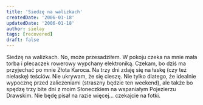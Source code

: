 ```yaml
---
title: 'Siedzę na walizkach'
createdDate: '2006-01-18'
updatedDate: '2006-01-18'
author: sielay
tags: [recovered]
draft: false
---
```


Siedzę na walizkach. No, może przesadziłem. W pokoju czeka na mnie mała torba i plecaczek rowerowy wypchany elektroniką. Czekam, bo dziś ma przyjechać po mnie Złota Karoca. Na trzy dni zdaję się na łaskę (czy też niełaskę) teściów. Nie ukrywam, że się cieszę. Nie tylko dlatego, że idealnie wypocznę przed zaliczeniami (straszny będzie ten weekend), ale także bo spędzę trzy bite dni z moim Słoneczkiem na wspaniałym Pojezierzu Drawskim.
Nie będę pisał na razie więcej… czekajcie na fotki.
